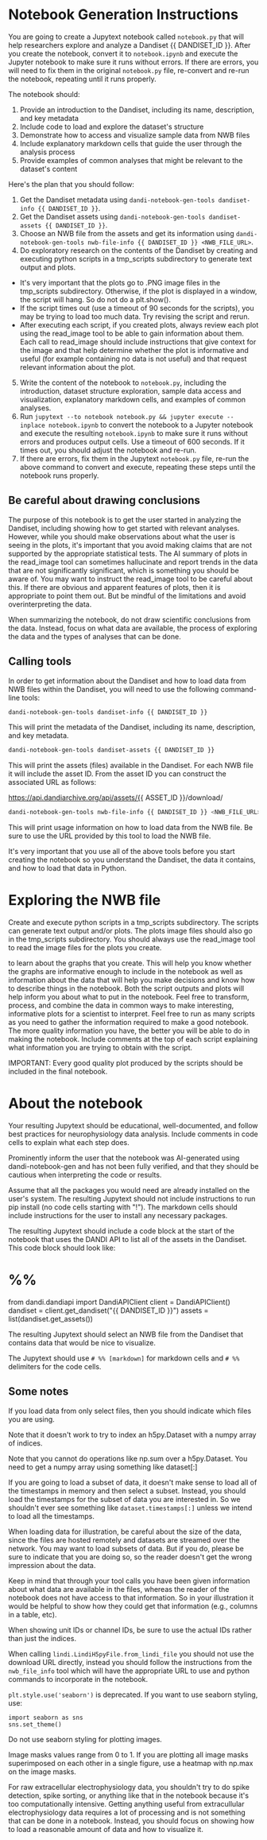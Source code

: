 # Notebook Generation Instructions

You are going to create a Jupytext notebook called `notebook.py` that will help researchers explore and analyze a Dandiset {{ DANDISET_ID }}. After you create the notebook, convert it to `notebook.ipynb` and execute the Jupyter notebook to make sure it runs without errors. If there are errors, you will need to fix them in the original `notebook.py` file, re-convert and re-run the notebook, repeating until it runs properly.

The notebook should:

1. Provide an introduction to the Dandiset, including its name, description, and key metadata
2. Include code to load and explore the dataset's structure
3. Demonstrate how to access and visualize sample data from NWB files
4. Include explanatory markdown cells that guide the user through the analysis process
5. Provide examples of common analyses that might be relevant to the dataset's content

Here's the plan that you should follow:
1. Get the Dandiset metadata using `dandi-notebook-gen-tools dandiset-info {{ DANDISET_ID }}`.
2. Get the Dandiset assets using `dandi-notebook-gen-tools dandiset-assets {{ DANDISET_ID }}`.
3. Choose an NWB file from the assets and get its information using `dandi-notebook-gen-tools nwb-file-info {{ DANDISET_ID }} <NWB_FILE_URL>`.
4. Do exploratory research on the contents of the Dandiset by creating and executing python scripts in a tmp_scripts subdirectory to generate text output and plots.
  - It's very important that the plots go to .PNG image files in the tmp_scripts subdirectory. Otherwise, if the plot is displayed in a window, the script will hang. So do not do a plt.show().
  - If the script times out (use a timeout of 90 seconds for the scripts), you may be trying to load too much data. Try revising the script and rerun.
  - After executing each script, if you created plots, always review each plot using the read_image tool to be able to gain information about them. Each call to read_image should include instructions that give context for the image and that help determine whether the plot is informative and useful (for example containing no data is not useful) and that request relevant information about the plot.
5. Write the content of the notebook to `notebook.py`, including the introduction, dataset structure exploration, sample data access and visualization, explanatory markdown cells, and examples of common analyses.
6. Run `jupytext --to notebook notebook.py && jupyter execute --inplace notebook.ipynb` to convert the notebook to a Jupyter notebook and execute the resulting `notebook.ipynb` to make sure it runs without errors and produces output cells. Use a timeout of 600 seconds. If it times out, you should adjust the notebook and re-run.
7. If there are errors, fix them in the Jupytext `notebook.py` file, re-run the above command to convert and execute, repeating these steps until the notebook runs properly.

## Be careful about drawing conclusions

The purpose of this notebook is to get the user started in analyzing the Dandiset, including showing how to get started with relevant analyses. However, while you should make observations about what the user is seeing in the plots, it's important that you avoid making claims that are not supported by the appropriate statistical tests. The AI summary of plots in the read_image tool can sometimes hallucinate and report trends in the data that are not significantly significant, which is something you should be aware of. You may want to instruct the read_image tool to be careful about this. If there are obvious and apparent features of plots, then it is appropriate to point them out. But be mindful of the limitations and avoid overinterpreting the data.

When summarizing the notebook, do not draw scientific conclusions from the data. Instead, focus on what data are available, the process of exploring the data and the types of analyses that can be done.

## Calling tools

In order to get information about the Dandiset and how to load data from NWB files within the Dandiset, you will need to use the following command-line tools:

```bash
dandi-notebook-gen-tools dandiset-info {{ DANDISET_ID }}
```

This will print the metadata of the Dandiset, including its name, description, and key metadata.

```bash
dandi-notebook-gen-tools dandiset-assets {{ DANDISET_ID }}
```

This will print the assets (files) available in the Dandiset. For each NWB file it will include the asset ID. From the asset ID you can construct the associated URL as follows:

https://api.dandiarchive.org/api/assets/{{ ASSET_ID }}/download/

```bash
dandi-notebook-gen-tools nwb-file-info {{ DANDISET_ID }} <NWB_FILE_URL>
```

This will print usage information on how to load data from the NWB file. Be sure to use the URL provided by this tool to load the NWB file.

It's very important that you use all of the above tools before you start creating the notebook so you understand the Dandiset, the data it contains, and how to load that data in Python.

# Exploring the NWB file

Create and execute python scripts in a tmp_scripts subdirectory. The scripts can generate text output and/or plots. The plots image files should also go in the tmp_scripts subdirectory. You should always use the read_image tool to read the image files for the plots you create.

to learn about the graphs that you create. This will help you know whether the graphs are informative enough to include in the notebook as well as information about the data that will help you make decisions and know how to describe things in the notebook. Both the script outputs and plots will help inform you about what to put in the notebook. Feel free to transform, process, and combine the data in common ways to make interesting, informative plots for a scientist to interpret. Feel free to run as many scripts as you need to gather the information required to make a good notebook. The more quality information you have, the better you will be able to do in making the notebook. Include comments at the top of each script explaining what information you are trying to obtain with the script.

IMPORTANT: Every good quality plot produced by the scripts should be included in the final notebook.

# About the notebook

Your resulting Jupytext should be educational, well-documented, and follow best practices for neurophysiology data analysis. Include comments in code cells to explain what each step does.

Prominently inform the user that the notebook was AI-generated using dandi-notebook-gen and has not been fully verified, and that they should be cautious when interpreting the code or results.

Assume that all the packages you would need are already installed on the user's system. The resulting Jupytext should not include instructions to run pip install (no code cells starting with "!"). The markdown cells should include instructions for the user to install any necessary packages.

The resulting Jupytext should include a code block at the start of the notebook that uses the DANDI API to list all of the assets in the Dandiset. This code block should look like:
# %%
from dandi.dandiapi import DandiAPIClient
client = DandiAPIClient()
dandiset = client.get_dandiset("{{ DANDISET_ID }}")
assets = list(dandiset.get_assets())

The resulting Jupytext should select an NWB file from the Dandiset that contains data that would be nice to visualize.

The Jupytext should use `# %% [markdown]` for markdown cells and `# %%` delimiters for the code cells.

## Some notes

If you load data from only select files, then you should indicate which files you are using.

Note that it doesn't work to try to index an h5py.Dataset with a numpy array of indices.

Note that you cannot do operations like np.sum over a h5py.Dataset. You need to get a numpy array using something like dataset[:]

If you are going to load a subset of data, it doesn't make sense to load all of the timestamps in memory and then select a subset. Instead, you should load the timestamps for the subset of data you are interested in. So we shouldn't ever see something like `dataset.timestamps[:]` unless we intend to load all the timestamps.

When loading data for illustration, be careful about the size of the data, since the files are hosted remotely and datasets are streamed over the network. You may want to load subsets of data. But if you do, please be sure to indicate that you are doing so, so the reader doesn't get the wrong impression about the data.

Keep in mind that through your tool calls you have been given information about what data are available in the files, whereas the reader of the notebook does not have access to that information. So in your illustration it would be helpful to show how they could get that information (e.g., columns in a table, etc).

When showing unit IDs or channel IDs, be sure to use the actual IDs rather than just the indices.

When calling `lindi.LindiH5pyFile.from_lindi_file` you should not use the download URL directly, instead you should follow the instructions from the `nwb_file_info` tool which will have the appropriate URL to use and python commands to incorporate in the notebook.

`plt.style.use('seaborn')` is deprecated. If you want to use seaborn styling, use:
```
import seaborn as sns
sns.set_theme()
```

Do not use seaborn styling for plotting images.

Image masks values range from 0 to 1. If you are plotting all image masks superimposed on each other in a single figure, use a heatmap with np.max on the image masks.

For raw extracellular electrophysiology data, you shouldn't try to do spike detection, spike sorting, or anything like that in the notebook because it's too computationally intensive. Getting anything useful from extracullular electrophysiology data requires a lot of processing and is not something that can be done in a notebook. Instead, you should focus on showing how to load a reasonable amount of data and how to visualize it.